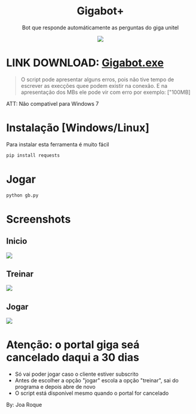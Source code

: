 # <h1 align="center">Gigabot+</h1>
 <p align="center">Bot que responde automáticamente as perguntas do giga unitel</p>
 
 <div align="center">
<img src="https://raw.githubusercontent.com/joaroque/gigabot/main/02%20(2).gif">
</div>
 
 
 # LINK DOWNLOAD: [Gigabot.exe](https://drive.google.com/file/d/1ZKGYz_31cHfHf5KW_fqd-ImjMPlAwPTI/view?usp=sharing)
 > O script pode apresentar alguns erros, pois não tive tempo de escrever as execções quee podem existir na conexão. E na apresentação dos MBs ele pode vir com erro por exemplo: ["100MB]
 
 ATT: Não compativel para Windows 7
 
 # Instalação [Windows/Linux]
 
 Para instalar esta ferramenta é muito fácil

 ```sh
pip install requests
```
 
 # Jogar
 
```sh
python gb.py
```
 # Screenshots
 
 ## Inicio
![](https://raw.githubusercontent.com/joaroque/gigabot-plus/main/screenshot/p1.PNG)

## Treinar
![](https://raw.githubusercontent.com/joaroque/gigabot-plus/main/screenshot/p2.PNG)

## Jogar
![](https://raw.githubusercontent.com/joaroque/gigabot-plus/main/screenshot/p.PNG)

# Atenção: o portal giga seá cancelado daqui a 30 dias
- Só vai poder jogar caso o cliente estiver subscrito
- Antes de escolher a opção "jogar" escola a opção "treinar", sai do programa e depois abre de novo
- O script está disponível mesmo quando o portal for cancelado


By: Joa Roque
